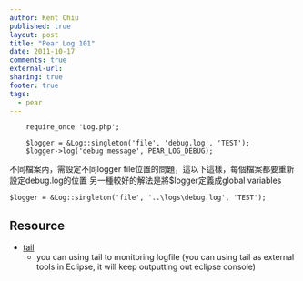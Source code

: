 ```yaml
---
author: Kent Chiu
published: true
layout: post
title: "Pear Log 101"
date: 2011-10-17
comments: true
external-url:
sharing: true
footer: true
tags:
  - pear
---
```






```
    require_once 'Log.php';
     
    $logger = &Log::singleton('file', 'debug.log', 'TEST');
    $logger->log('debug message', PEAR_LOG_DEBUG);

```

不同檔案內，需設定不同logger
file位置的問題，這以下這樣，每個檔案都要重新設定debug.log的位置
另一種較好的解法是將\$logger定義成global variables


```
$logger = &Log::singleton('file', '..\logs\debug.log', 'TEST');

```

Resource
--------

-   [tail](http://wiki.kent-chiu.com/lib/exe/fetch.php?media=php:lang:tail.rar "php:lang:tail.rar")
    - you can using tail to monitoring logfile (you can using tail as
    external tools in Eclipse, it will keep outputting out eclipse
    console)

